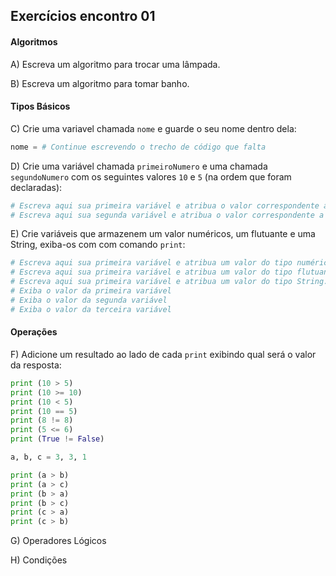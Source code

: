 ## Exercícios encontro 01

#### Algoritmos

A) Escreva um algoritmo para trocar uma lâmpada.

B) Escreva um algoritmo para tomar banho.

#### Tipos Básicos

C) Crie uma variavel chamada `nome` e guarde o seu nome dentro dela:
```python
nome = # Continue escrevendo o trecho de código que falta
```

D) Crie uma variável chamada `primeiroNumero` e uma chamada `segundoNumero` com os seguintes valores `10` e `5` (na ordem que foram declaradas):

```python
# Escreva aqui sua primeira variável e atribua o valor correspondente a ela.
# Escreva aqui sua segunda variável e atribua o valor correspondente a ela.
```

E) Crie variáveis que armazenem um valor numéricos, um flutuante e uma String, exiba-os com com comando `print`:
```python
# Escreva aqui sua primeira variável e atribua um valor do tipo numérico.
# Escreva aqui sua primeira variável e atribua um valor do tipo flutuante.
# Escreva aqui sua primeira variável e atribua um valor do tipo String.
# Exiba o valor da primeira variável
# Exiba o valor da segunda variável
# Exiba o valor da terceira variável
```

#### Operações

F) Adicione um resultado ao lado de cada `print` exibindo qual será o valor da resposta:
```python
print (10 > 5)
print (10 >= 10)
print (10 < 5)
print (10 == 5)
print (8 != 8)
print (5 <= 6)
print (True != False)

a, b, c = 3, 3, 1

print (a > b)
print (a > c)
print (b > a)
print (b > c)
print (c > a)
print (c > b)
```

G) Operadores Lógicos

H) Condições
